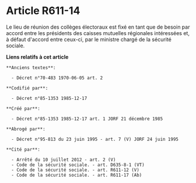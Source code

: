 # Article R611-14

Le lieu de réunion des collèges électoraux est fixé en tant que de besoin par accord entre les présidents des caisses
mutuelles régionales intéressées et, à défaut d'accord entre ceux-ci, par le ministre chargé de la sécurité sociale.

**Liens relatifs à cet article**

	**Anciens textes**:

	  - Décret n°70-483 1970-06-05 art. 2

	**Codifié par**:

	  - Décret n°85-1353 1985-12-17

	**Créé par**:

	  - Décret n°85-1353 1985-12-17 art. 1 JORF 21 décembre 1985

	**Abrogé par**:

	  - Décret n°95-813 du 23 juin 1995 - art. 7 (V) JORF 24 juin 1995

	**Cité par**:

	  - Arrêté du 10 juillet 2012 - art. 2 (V)
	  - Code de la sécurité sociale. - art. D635-8-1 (VT)
	  - Code de la sécurité sociale. - art. R611-12 (V)
	  - Code de la sécurité sociale. - art. R611-17 (Ab)

